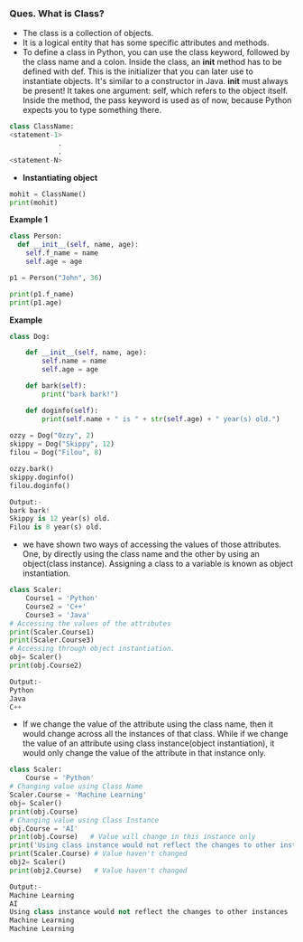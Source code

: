 ### **Ques.  What is Class?**
* The class is a collection of objects.
* It is a logical entity that has some specific attributes and methods.
* To define a class in Python, you can use the class keyword, followed by the class name and a colon. Inside the class, an __init__ method has to be defined with def. This is the initializer that you can later use to instantiate objects. It's similar to a constructor in Java. __init__ must always be present! It takes one argument: self, which refers to the object itself. Inside the method, the pass keyword is used as of now, because Python expects you to type something there.

```python
class ClassName:     
<statement-1>     
            .     
            .      
<statement-N>
```

* **Instantiating object**
```python
mohit = ClassName()
print(mohit)
```

__Example 1__
```python
class Person:
  def __init__(self, name, age):
    self.f_name = name
    self.age = age

p1 = Person("John", 36)

print(p1.f_name)
print(p1.age)
```

__Example__
```python
class Dog:

    def __init__(self, name, age):  
        self.name = name
        self.age = age

    def bark(self):
        print("bark bark!")

    def doginfo(self):
        print(self.name + " is " + str(self.age) + " year(s) old.")
        
ozzy = Dog("Ozzy", 2)
skippy = Dog("Skippy", 12)
filou = Dog("Filou", 8)

ozzy.bark()
skippy.doginfo()
filou.doginfo()

Output:-
bark bark!
Skippy is 12 year(s) old.
Filou is 8 year(s) old.
```

* we have shown two ways of accessing the values of those attributes. One, by directly using the class name and the other by using an object(class instance). Assigning a class to a variable is known as object instantiation.
```python
class Scaler:
    Course1 = 'Python'
    Course2 = 'C++'
    Course3 = 'Java'
# Accessing the values of the attributes
print(Scaler.Course1)
print(Scaler.Course3)
# Accessing through object instantiation.
obj= Scaler()
print(obj.Course2)

Output:-
Python
Java
C++
```

* If we change the value of the attribute using the class name, then it would change across all the instances of that class. While if we change the value of an attribute using class instance(object instantiation), it would only change the value of the attribute in that instance only.
```python
class Scaler:
    Course = 'Python'
# Changing value using Class Name
Scaler.Course = 'Machine Learning'
obj= Scaler()
print(obj.Course)
# Changing value using Class Instance 
obj.Course = 'AI'
print(obj.Course)   # Value will change in this instance only
print('Using class instance would not reflect the changes to other instances')
print(Scaler.Course) # Value haven't changed
obj2= Scaler()
print(obj2.Course)   # Value haven't changed

Output:- 
Machine Learning
AI
Using class instance would not reflect the changes to other instances
Machine Learning
Machine Learning
```